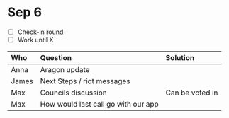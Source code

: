 # Sep 6

* [ ] Check-in round
* [ ] Work until X

| Who | Question | Solution |
| :--- | :--- | :--- |
| Anna | Aragon update |  |
| James | Next Steps / riot messages |  |
| Max | Councils discussion | Can be voted in |
| Max | How would last call go with our app |  |

